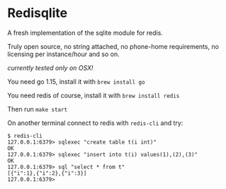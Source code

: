 # Redisqlite

A fresh implementation of the sqlite module for redis.

Truly open source, no string attached, no phone-home requirements, no licensing per instance/hour and so on.

*currently tested only on OSX!*

You need go 1.15, install it with `brew install go`

You need redis of course, install it with `brew install redis`

Then run `make start`

On another terminal connect to redis with `redis-cli`  and try:

```
$ redis-cli
127.0.0.1:6379> sqlexec "create table t(i int)"
OK
127.0.0.1:6379> sqlexec "insert into t(i) values(1),(2),(3)"
OK
127.0.0.1:6379> sql "select * from t"
[{"i":1},{"i":2},{"i":3}]
127.0.0.1:6379>
```
